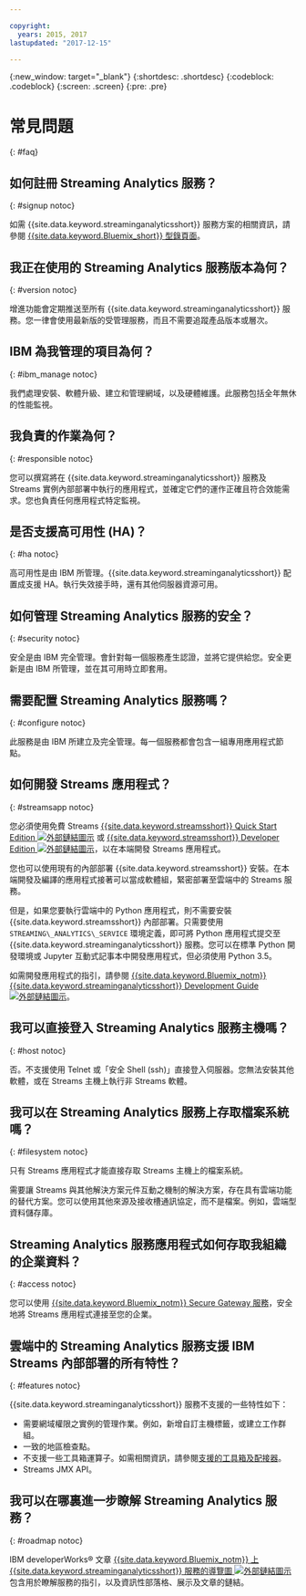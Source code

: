 ```yaml
---

copyright:
  years: 2015, 2017
lastupdated: "2017-12-15"

---
```


<!-- Attribute definitions -->
{:new_window: target="_blank"}
{:shortdesc: .shortdesc}
{:codeblock: .codeblock}
{:screen: .screen}
{:pre: .pre}

# 常見問題
{: #faq}

## 如何註冊 Streaming Analytics 服務？
{: #signup notoc}  

如需 {{site.data.keyword.streaminganalyticsshort}} 服務方案的相關資訊，請參閱 [{{site.data.keyword.Bluemix_short}} 型錄頁面](https://console.ng.bluemix.net/catalog/services/streaming-analytics)。

## 我正在使用的 Streaming Analytics 服務版本為何？
{: #version notoc}   

增進功能會定期推送至所有 {{site.data.keyword.streaminganalyticsshort}} 服務。您一律會使用最新版的受管理服務，而且不需要追蹤產品版本或層次。

## IBM 為我管理的項目為何？
{: #ibm_manage notoc}   

我們處理安裝、軟體升級、建立和管理網域，以及硬體維護。此服務包括全年無休的性能監視。


## 我負責的作業為何？  
{: #responsible notoc}

您可以撰寫將在 {{site.data.keyword.streaminganalyticsshort}} 服務及 Streams 實例內部部署中執行的應用程式，並確定它們的運作正確且符合效能需求。您也負責任何應用程式特定監視。

## 是否支援高可用性 (HA)？
{: #ha notoc}

高可用性是由 IBM 所管理。{{site.data.keyword.streaminganalyticsshort}} 配置成支援 HA。執行失效接手時，還有其他伺服器資源可用。

## 如何管理 Streaming Analytics 服務的安全？
{: #security notoc}  

安全是由 IBM 完全管理。會針對每一個服務產生認證，並將它提供給您。安全更新是由 IBM 所管理，並在其可用時立即套用。

## 需要配置 Streaming Analytics 服務嗎？  
{: #configure notoc}

此服務是由 IBM 所建立及完全管理。每一個服務都會包含一組專用應用程式節點。

## 如何開發 Streams 應用程式？
{: #streamsapp notoc}

您必須使用免費 Streams [{{site.data.keyword.streamsshort}} Quick Start Edition ![外部鏈結圖示](../../icons/launch-glyph.svg "外部鏈結圖示")](http://ibmstreams.github.io/streamsx.documentation/docs/4.2/qse-intro/) 或 [{{site.data.keyword.streamsshort}} Developer Edition ![外部鏈結圖示](../../icons/launch-glyph.svg "外部鏈結圖示")](http://www.ibm.com/support/docview.wss?uid=swg24042775)，以在本端開發 Streams 應用程式。

您也可以使用現有的內部部署 {{site.data.keyword.streamsshort}} 安裝。在本端開發及編譯的應用程式接著可以當成軟體組，緊密部署至雲端中的 Streams 服務。

但是，如果您要執行雲端中的 Python 應用程式，則不需要安裝 {{site.data.keyword.streamsshort}} 內部部署。只需要使用 `STREAMING\_ANALYTICS\_SERVICE` 環境定義，即可將 Python 應用程式提交至 {{site.data.keyword.streaminganalyticsshort}} 服務。您可以在標準 Python 開發環境或 Jupyter 互動式記事本中開發應用程式，但必須使用 Python 3.5。

如需開發應用程式的指引，請參閱 [{{site.data.keyword.Bluemix_notm}} {{site.data.keyword.streaminganalyticsshort}} Development Guide ![外部鏈結圖示](../../icons/launch-glyph.svg "外部鏈結圖示")](https://developer.ibm.com/streamsdev/docs/bluemix-streaming-analytics-development-guide/)。

## 我可以直接登入 Streaming Analytics 服務主機嗎？
{: #host notoc}  

否。不支援使用 Telnet 或「安全 Shell (ssh)」直接登入伺服器。您無法安裝其他軟體，或在 Streams 主機上執行非 Streams 軟體。

## 我可以在 Streaming Analytics 服務上存取檔案系統嗎？
{: #filesystem notoc}  

只有 Streams 應用程式才能直接存取 Streams 主機上的檔案系統。

需要讓 Streams 與其他解決方案元件互動之機制的解決方案，存在具有雲端功能的替代方案。您可以使用其他來源及接收槽通訊協定，而不是檔案。例如，雲端型資料儲存庫。

## Streaming Analytics 服務應用程式如何存取我組織的企業資料？
{: #access notoc}  

您可以使用 [{{site.data.keyword.Bluemix_notm}} Secure Gateway 服務](https://console.ng.bluemix.net/catalog/services/secure-gateway)，安全地將 Streams 應用程式連接至您的企業。

## 雲端中的 Streaming Analytics 服務支援 IBM Streams 內部部署的所有特性？
{: #features notoc}

{{site.data.keyword.streaminganalyticsshort}} 服務不支援的一些特性如下：

  - 需要網域權限之實例的管理作業。例如，新增自訂主機標籤，或建立工作群組。
  - 一致的地區檢查點。
  - 不支援一些工具箱運算子。如需相關資訊，請參閱[支援的工具箱及配接器](/docs/services/StreamingAnalytics/compatible_toolkits.html)。
  - Streams JMX API。

## 我可以在哪裏進一步瞭解 Streaming Analytics 服務？
{: #roadmap notoc}

IBM developerWorks® 文章 [{{site.data.keyword.Bluemix_notm}} 上 {{site.data.keyword.streaminganalyticsshort}} 服務的導覽圖 ![外部鏈結圖示](../../icons/launch-glyph.svg "外部鏈結圖示")](https://developer.ibm.com/streamsdev/docs/roadmap-for-streaming-analytics-service-on-bluemix/) 包含用於瞭解服務的指引，以及資訊性部落格、展示及文章的鏈結。
